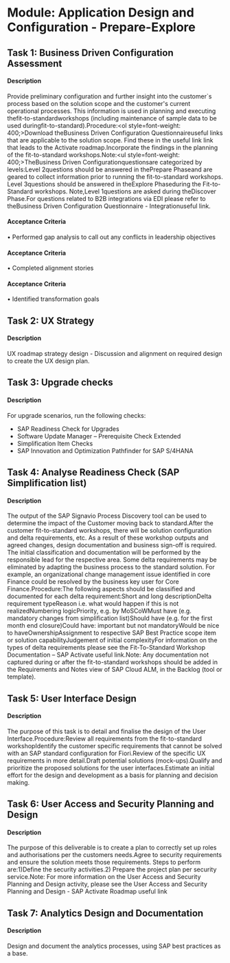 
# Module: Application Design and Configuration - Prepare-Explore
## Task 1: Business Driven Configuration Assessment
#### Description
Provide preliminary configuration and further insight into the customer`s process based on the solution scope and the customer's current operational processes. This information is used in planning and executing thefit-to-standardworkshops (including maintenance of sample data to be used duringfit-to-standard).Procedure:<ol style=font-weight: 400;>Download theBusiness Driven Configuration Questionnaireuseful links that are applicable to the solution scope. Find these in the useful link link that leads to the Activate roadmap.Incorporate the findings in the planning of the fit-to-standard workshops.Note:<ul style=font-weight: 400;>TheBusiness Driven Configurationquestionsare categorized by levels:Level 2questions should be answered in thePrepare Phaseand are geared to collect information prior to running the fit-to-standard workshops. Level 3questions should be answered in theExplore Phaseduring the Fit-to-Standard workshops. Note,Level 1questions are asked during theDiscover Phase.For questions related to B2B integrations via EDI please refer to theBusiness Driven Configuration Questionnaire - Integrationuseful link.

#### Acceptance Criteria
• Performed gap analysis to call out any conflicts in leadership objectives
#### Acceptance Criteria
• Completed alignment stories
#### Acceptance Criteria
• Identified transformation goals  
## Task 2: UX Strategy
#### Description
UX roadmap strategy design - Discussion and alignment on required design to create the UX design plan.

## Task 3: Upgrade checks 
#### Description
For upgrade scenarios, run the following checks: 
* SAP Readiness Check for Upgrades
* Software Update Manager – Prerequisite Check Extended
* Simplification Item Checks
* SAP Innovation and Optimization Pathfinder for SAP S/4HANA


## Task 4: Analyse Readiness Check (SAP Simplification list)
#### Description
The output of the SAP Signavio Process Discovery tool can be used to determine the impact of the Customer moving back to standard.After the customer fit-to-standard workshops, there will be solution configuration and delta requirements, etc. As a result of these workshop outputs and agreed changes, design documentation and business sign-off is required. The initial classification and documentation will be performed by the responsible lead for the respective area. Some delta requirements may be eliminated by adapting the business process to the standard solution. For example, an organizational change management issue identified in core Finance could be resolved by the business key user for Core Finance.Procedure:The following aspects should be classified and documented for each delta requirement:Short and long descriptionDelta requirement typeReason i.e. what would happen if this is not realizedNumbering logicPriority, e.g. by MoSCoWMust have (e.g. mandatory changes from simplification list)Should have (e.g. for the first month end closure)Could have: important but not mandatoryWould be nice to haveOwnershipAssignment to respective SAP Best Practice scope item or solution capabilityJudgement of initial complexityFor information on the types of delta requirements please see the Fit-To-Standard Workshop Documentation &ndash; SAP Activate useful link.Note: Any documentation not captured during or after the fit-to-standard workshops should be added in the Requirements and Notes view of SAP Cloud ALM, in the Backlog (tool or template).

## Task 5: User Interface Design
#### Description
The purpose of this task is to detail and finalise the design of the User Interface.Procedure:Review all requirements from the fit-to-standard workshopIdentify the customer specific requirements that cannot be solved with an SAP standard configuration for Fiori.Review of the specific UX requirements in more detail.Draft potential solutions (mock-ups).Qualify and prioritize the proposed solutions for the user interfaces.Estimate an initial effort for the design and development as a basis for planning and decision making.

## Task 6: User Access and Security Planning and Design
#### Description
The purpose of this deliverable is to create a plan to correctly set up roles and authorisations per the customers needs.Agree to security requirements and ensure the solution meets those requirements. Steps to perform are:1)Define the security activities.2) Prepare the project plan per security service.Note: For more information on the User Access and Security Planning and Design activity, please see the User Access and Security Planning and Design - SAP Activate Roadmap useful link

## Task 7: Analytics Design and Documentation
#### Description
Design and document the analytics processes, using SAP best practices as a base.
